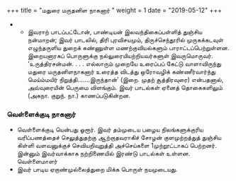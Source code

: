 ﻿+++
title = "மதுரை மருதனிள நாகனார்  "
weight = 1
date = "2019-05-12"
+++


- -  இவராற் பாடப்பட்டோன், பாண்டியன் இலவந்திகைப்பள்ளித் துஞ்சிய நன்மாறன்; இவர் பாடலில், திரி புரவிசயமும்,  திருச்செந்தூரில் முருகக்கடவுள் எழுந்தருளிய துறைக் கண்ணுள்ள மணற்குவியல்களும் பாராட்டப்பெற்றுள்ளன. இறையனாரகப் பொருளுக்கு நல்லுரையியற்றியவர்களுள் இவருமொருவர். ‘உருத்திரசன்மன். . . . எல்லாரும் முறையே உரைப்பப் கேட்டு வாளாவிருந்து மதுரை மருதனிளநாகனார் உரைத்த விடத்து ஒரோவழிக் கண்ணீர்வார்ந்து மெய்ம்மயிர் நிறுத்தி.......இருந்தான்’ (இறை. முதற் சூத்திரவுரை)  என்பதனால், அவ்வுரையின் பெருமை விளங்கும். இவர் பாடல்கள் ஏனைத் தொகைகளிலும் (அகநா. குறுந். நா.)  காணப்படுகின்றன. 
### வெள்ளைக்குடி நாகனார்  
-  வெள்ளைக்குடி யென்பது ஓரூர். இவர் தம்முடைய பழைய நிலங்களுக்குரிய வரிப்பணத்தைச் செலுத்துதற்கு ஆற்றாதவராகிச் சோழன் குளமுற்றத்துத் துஞ்சிய கிள்ளி வளவனுக்குச் செவியறிவுறுத்தி அச்செய்களை 1முற்றூட்டாகப் பெற்றனர். இன்னும் இவர்வாக்காக நற்றிணையில் இரண்டு பாடல்கள் உள்ளன. வெள்ளைமாளர்
-  இவர் பாடிய ஏறாண்முல்லைத்துறை மிக்க பொருள் நயமுடையது. 
